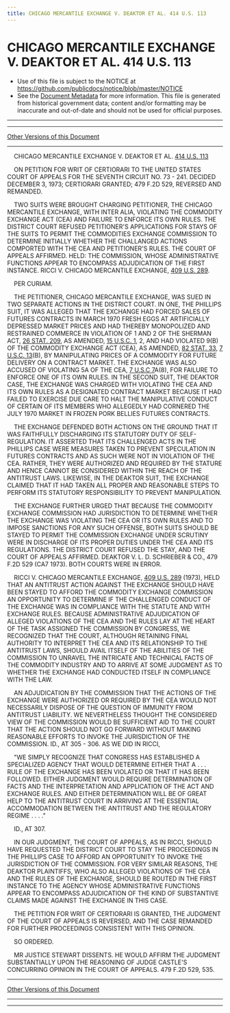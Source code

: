 ```yaml
---
title: CHICAGO MERCANTILE EXCHANGE V. DEAKTOR ET AL. 414 U.S. 113
---
```


# CHICAGO MERCANTILE EXCHANGE V. DEAKTOR ET AL. 414 U.S. 113

* Use of this file is subject to the NOTICE at https://github.com/publicdocs/notice/blob/master/NOTICE
* See the [Document Metadata](../../../index.md) for more information.
  This file is generated from historical government data; content and/or formatting may be inaccurate and out-of-date and should not be used for official purposes.

----------
----------

[Other Versions of this Document](https://publicdocs.github.io/go/links?ns=uslm-x&ref=%2Fus%2Fcourts%2Fscotus%2FusReporter%2F414%2F113)

----------

    CHICAGO MERCANTILE EXCHANGE V. DEAKTOR ET AL. [414 U.S. 113][/us/courts/scotus/usReporter/414/113]

    ON PETITION FOR WRIT OF CERTIORARI TO THE UNITED STATES COURT OF APPEALS FOR THE SEVENTH CIRCUIT NO. 73 - 241.  DECIDED DECEMBER 3, 1973; CERTIORARI GRANTED; 479 F.2D 529, REVERSED AND REMANDED.

    TWO SUITS WERE BROUGHT CHARGING PETITIONER, THE CHICAGO MERCANTILE EXCHANGE, WITH INTER ALIA, VIOLATING THE COMMODITY EXCHANGE ACT (CEA) AND FAILURE TO ENFORCE ITS OWN RULES.  THE DISTRICT COURT REFUSED PETITIONER'S APPLICATIONS FOR STAYS OF THE SUITS TO PERMIT THE COMMODITIES EXCHANGE COMMISSION TO DETERMINE INITIALLY WHETHER THE CHALLANGED ACTIONS COMPORTED WITH THE CEA AND PETITIONER'S RULES.  THE COURT OF APPEALS AFFIRMED.  HELD: THE COMMISSION, WHOSE ADMINISTRATIVE FUNCTIONS APPEAR TO ENCOMPASS ADJUDICATION OF THE FIRST INSTANCE.  RICCI V. CHICAGO MERCANTILE EXCHANGE, [409 U.S. 289][/us/courts/scotus/usReporter/409/289].

    PER CURIAM.

    THE PETITIONER, CHICAGO MERCANTILE EXCHANGE, WAS SUED IN TWO SEPARATE ACTIONS IN THE DISTRICT COURT.  IN ONE, THE PHILLIPS SUIT, IT WAS ALLEGED THAT THE EXCHANGE HAD FORCED SALES OF FUTURES CONTRACTS IN MARCH 1970 FRESH EGGS AT ARTIFICIALLY DEPRESSED MARKET PRICES AND HAD THEREBY MONOPOLIZED AND RESTRAINED COMMERCE IN VIOLATION OF 1 AND 2 OF THE SHERMAN ACT, [26 STAT. 209][/us/stat/26/209], AS AMENDED, [15 U.S.C. 1][/us/usc/t15/s1], 2, AND HAD VIOLATED 9(B) OF THE COMMODITY EXCHANGE ACT (CEA), AS AMENDED, [82 STAT. 33][/us/stat/82/33], [7 U.S.C. 13][/us/usc/t7/s13](B), BY MANIPULATING PRICES OF A COMMODITY FOR FUTURE DELIVERY ON A CONTRACT MARKET.  THE EXCHANGE WAS ALSO ACCUSED OF VIOLATING 5A OF THE CEA, [7 U.S.C 7][/us/usc/t7/s7]A(8), FOR FAILURE TO ENFORCE ONE OF ITS OWN RULES.  IN THE SECOND SUIT, THE DEAKTOR CASE, THE EXCHANGE WAS CHARGED WITH VIOLATING THE CEA AND ITS OWN RULES AS A DESIGNATED CONTRACT MARKET BECAUSE IT HAD FAILED TO EXERCISE DUE CARE TO HALT THE MANIPULATIVE CONDUCT OF CERTAIN OF ITS MEMBERS WHO ALLEGEDLY HAD CORNERED THE JULY 1970 MARKET IN FROZEN PORK BELLIES FUTURES CONTRACTS.

    THE EXCHANGE DEFENDED BOTH ACTIONS ON THE GROUND THAT IT WAS FAITHFULLY DISCHARGING ITS STATUTORY DUTY OF SELF-REGULATION.  IT ASSERTED THAT ITS CHALLENGED ACTS IN THE PHILLIPS CASE WERE MEASURES TAKEN TO PREVENT SPECULATION IN FUTURES CONTRACTS AND AS SUCH WERE NOT IN VIOLATION OF THE CEA.  RATHER, THEY WERE AUTHORIZED AND REQUIRED BY THE STATURE AND HENCE CANNOT BE CONSIDERED WITHIN THE REACH OF THE ANTITRUST LAWS.  LIKEWISE, IN THE DEAKTOR SUIT, THE EXCHANGE CLAIMED THAT IT HAD TAKEN ALL PROPER AND REASONABLE STEPS TO PERFORM ITS STATUTORY RESPONSIBILITY TO PREVENT MANIPULATION.

    THE EXCHANGE FURTHER URGED THAT BECAUSE THE COMMODITY EXCHANGE COMMISSION HAD JURISDICTION TO DETERMINE WHETHER THE EXCHANGE WAS VIOLATING THE CEA OR ITS OWN RULES AND TO IMPOSE SANCTIONS FOR ANY SUCH OFFENSE, BOTH SUITS SHOULD BE STAYED TO PERMIT THE COMMISSION EXCHANGE UNDER SCRUTINY WERE IN DISCHARGE OF ITS PROPER DUTIES UNDER THE CEA AND ITS REGULATIONS.  THE DISTRICT COURT REFUSED THE STAY, AND THE COURT OF APPEALS AFFIRMED.  DEAKTOR V. L. D. SCHRIEBER & CO., 479 F.2D 529 (CA7 1973).  BOTH COURTS WERE IN ERROR.

    RICCI V. CHICAGO MERCANTILE EXCHANGE, [409 U.S. 289][/us/courts/scotus/usReporter/409/289] (1973), HELD THAT AN ANTITRUST ACTION AGAINST THE EXCHANGE SHOULD HAVE BEEN STAYED TO AFFORD THE COMMODITY EXCHANGE COMMISSION AN OPPORTUNITY TO DETERMINE IF THE CHALLENGED CONDUCT OF THE EXCHANGE WAS IN COMPLIANCE WITH THE STATUTE AND WITH EXCHANGE RULES.  BECAUSE ADMINISTRATIVE ADJUDICATION OF ALLEGED VIOLATIONS OF THE CEA AND THE RULES LAY AT THE HEART OF THE TASK ASSIGNED THE COMMISSION BY CONGRESS, WE RECOGNIZED THAT THE COURT, ALTHOUGH RETAINING FINAL AUTHORITY TO INTERPRET THE CEA AND ITS RELATIONSHIP TO THE ANTITRUST LAWS, SHOULD AVAIL ITSELF OF THE ABILITIES OF THE COMMISSION TO UNRAVEL THE INTRICATE AND TECHNICAL FACTS OF THE COMMODITY INDUSTRY AND TO ARRIVE AT SOME JUDGMENT AS TO WHETHER THE EXCHANGE HAD CONDUCTED ITSELF IN COMPLIANCE WITH THE LAW.

    AN ADJUDICATION BY THE COMMISSION THAT THE ACTIONS OF THE EXCHANGE WERE AUTHORIZED OR REQUIRED BY THE CEA WOULD NOT NECESSARILY DISPOSE OF THE QUESTION OF IMMUNITY FROM ANTITRUST LIABILITY.  WE NEVERTHELESS THOUGHT THE CONSIDERED VIEW OF THE COMMISSION WOULD BE SUFFICIENT AID TO THE COURT THAT THE ACTION SHOULD NOT GO FORWARD WITHOUT MAKING REASONABLE EFFORTS TO INVOKE THE JURISDICTION OF THE COMMISSION.  ID., AT 305 - 306.  AS WE DID IN RICCI,

    "WE SIMPLY RECOGNIZE THAT CONGRESS HAS ESTABLISHED A SPECIALIZED AGENCY THAT WOULD DETERMINE EITHER THAT A . . . RULE OF THE EXCHANGE HAS BEEN VIOLATED OR THAT IT HAS BEEN FOLLOWED.  EITHER JUDGMENT WOULD REQUIRE DETERMINATION OF FACTS AND THE INTERPRETATION AND APPLICATION OF THE ACT AND EXCHANGE RULES.  AND EITHER DETERMINATION WILL BE OF GREAT HELP TO THE ANTITRUST COURT IN ARRIVING AT THE ESSENTIAL ACCOMMODATION BETWEEN THE ANTITRUST AND THE REGULATORY REGIME . . . ."

    ID., AT 307.

    IN OUR JUDGMENT, THE COURT OF APPEALS, AS IN RICCI, SHOULD HAVE REQUESTED THE DISTRICT COURT TO STAY THE PROCEEDINGS IN THE PHILLIPS CASE TO AFFORD AN OPPORTUNITY TO INVOKE THE JURISDICTION OF THE COMMISSION.  FOR VERY SIMILAR REASONS, THE DEAKTOR PLAINTIFFS, WHO ALSO ALLEGED VIOLATIONS OF THE CEA AND THE RULES OF THE EXCHANGE, SHOULD BE ROUTED IN THE FIRST INSTANCE TO THE AGENCY WHOSE ADMINISTRATIVE FUNCTIONS APPEAR TO ENCOMPASS ADJUDICATION OF THE KIND OF SUBSTANTIVE CLAIMS MADE AGAINST THE EXCHANGE IN THIS CASE.

    THE PETITION FOR WRIT OF CERTIORARI IS GRANTED, THE JUDGMENT OF THE COURT OF APPEALS IS REVERSED, AND THE CASE REMANDED FOR FURTHER PROCEEDINGS CONSISTENT WITH THIS OPINION.

    SO ORDERED.

    MR JUSTICE STEWART DISSENTS.  HE WOULD AFFIRM THE JUDGMENT SUBSTANTIALLY UPON THE REASONING OF JUDGE CASTLE'S CONCURRING OPINION IN THE COURT OF APPEALS.  479 F.2D 529, 535.

----------

[Other Versions of this Document](https://publicdocs.github.io/go/links?ns=uslm-x&ref=%2Fus%2Fcourts%2Fscotus%2FusReporter%2F414%2F113)

----------
----------

[/us/courts/scotus/usReporter/414/113]: https://publicdocs.github.io/go/links?ns=uslm-x&ref=%2Fus%2Fcourts%2Fscotus%2FusReporter%2F414%2F113
[/us/courts/scotus/usReporter/409/289]: https://publicdocs.github.io/go/links?ns=uslm-x&ref=%2Fus%2Fcourts%2Fscotus%2FusReporter%2F409%2F289
[/us/stat/26/209]: https://publicdocs.github.io/go/links?ns=uslm&ref=%2Fus%2Fstat%2F26%2F209
[/us/usc/t15/s1]: https://publicdocs.github.io/go/links?ns=uslm&ref=%2Fus%2Fusc%2Ft15%2Fs1
[/us/stat/82/33]: https://publicdocs.github.io/go/links?ns=uslm&ref=%2Fus%2Fstat%2F82%2F33
[/us/usc/t7/s13]: https://publicdocs.github.io/go/links?ns=uslm&ref=%2Fus%2Fusc%2Ft7%2Fs13
[/us/usc/t7/s7]: https://publicdocs.github.io/go/links?ns=uslm&ref=%2Fus%2Fusc%2Ft7%2Fs7
[/us/courts/scotus/usReporter/409/289]: https://publicdocs.github.io/go/links?ns=uslm-x&ref=%2Fus%2Fcourts%2Fscotus%2FusReporter%2F409%2F289


